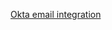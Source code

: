 [Okta email integration](https://developer.okta.com/docs/guides/authenticators-okta-email/nodeexpress/main/)